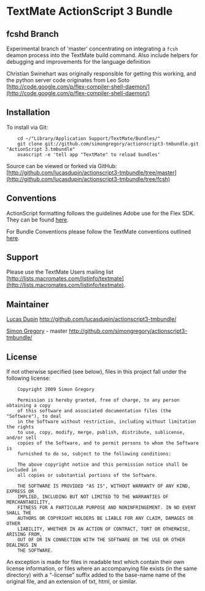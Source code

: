 
TextMate ActionScript 3 Bundle
==============================

fcshd Branch
------------

Experimental branch of 'master' concentrating on integrating a `fcsh` deamon process into the TextMate build command.
Also include helpers for debugging and improvements for the language definition

Christian Swinehart was originally responsible for getting this working, and the python server code originates from Leo Soto [http://code.google.com/p/flex-compiler-shell-daemon/](http://code.google.com/p/flex-compiler-shell-daemon/)

Installation
------------

To install via Git:

		cd ~/"Library/Application Support/TextMate/Bundles/"
		git clone git://github.com/simongregory/actionscript3-tmbundle.git "ActionScript 3.tmbundle"
		osascript -e 'tell app "TextMate" to reload bundles'

Source can be viewed or forked via GitHub: [http://github.com/lucasdupin/actionscript3-tmbundle/tree/master](http://github.com/lucasdupin/actionscript3-tmbundle/tree/fcsh)

Conventions
-----------

ActionScript formatting follows the guidelines Adobe use for the Flex SDK. They can be found [here](http://opensource.adobe.com/wiki/display/flexsdk/Coding+Conventions).

For Bundle Conventions please follow the TextMate conventions outlined [here](http://svn.textmate.org/trunk/Conventions.txt).

Support
-------

Please use the TextMate Users mailing list [http://lists.macromates.com/listinfo/textmate](http://lists.macromates.com/listinfo/textmate).

Maintainer
----------

[Lucas Dupin](http://lucasdup.in)
http://github.com/lucasdupin/actionscript3-tmbundle/

[Simon Gregory](http://blog.simonregory.com) - master http://github.com/simongregory/actionscript3-tmbundle/

License
-------

If not otherwise specified (see below), files in this project fall under the following license:

		Copyright 2009 Simon Gregory

		Permission is hereby granted, free of charge, to any person obtaining a copy
		of this software and associated documentation files (the "Software"), to deal
		in the Software without restriction, including without limitation the rights
		to use, copy, modify, merge, publish, distribute, sublicense, and/or sell
		copies of the Software, and to permit persons to whom the Software is
		furnished to do so, subject to the following conditions:

		The above copyright notice and this permission notice shall be included in
		all copies or substantial portions of the Software.

		THE SOFTWARE IS PROVIDED "AS IS", WITHOUT WARRANTY OF ANY KIND, EXPRESS OR
		IMPLIED, INCLUDING BUT NOT LIMITED TO THE WARRANTIES OF MERCHANTABILITY,
		FITNESS FOR A PARTICULAR PURPOSE AND NONINFRINGEMENT. IN NO EVENT SHALL THE
		AUTHORS OR COPYRIGHT HOLDERS BE LIABLE FOR ANY CLAIM, DAMAGES OR OTHER
		LIABILITY, WHETHER IN AN ACTION OF CONTRACT, TORT OR OTHERWISE, ARISING FROM,
		OUT OF OR IN CONNECTION WITH THE SOFTWARE OR THE USE OR OTHER DEALINGS IN
		THE SOFTWARE.

An exception is made for files in readable text which contain their own license information, or files where an accompanying file exists (in the same directory) with a “-license” suffix added to the base-name name of the original file, and an extension of txt, html, or similar.
